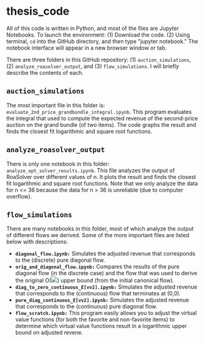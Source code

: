 # thesis_code

All of this code is written in Python, and most of the files are Jupyter Notebooks. To launch the environment: (1) Download the code. (2) Using terminal, ``cd`` into the GitHub directory, and then type "jupyter notebook." The notebook interface will appear in a new browser window or tab.

There are three folders in this GitHub repository: (1) ``auction_simulations``, (2) ``analyze_roasolver_output``, and (3) ``flow_simulations``. I will briefly describe the contents of each.

## ``auction_simulations``

The most important file in this folder is: ``evaluate_2nd_price_grandbundle_integral.ipynb``. This program evaluates the integral that used to compute the expected revenue of the second-price auction on the grand bundle (of two items). The code graphs the result and finds the closest fit logarithmic and square root functions.

## ``analyze_roasolver_output``

There is only one notebook in this folder: ``analyze_opt_solver_results.ipynb``. This file analyzes the output of RoaSolver over different values of n. It plots the result and finds the closest fit logarithmic and square root functions. Note that we only analyze the data for n <= 36 because the data for n > 36 is unreliable (due to computer overflow). 

## ``flow_simulations``

There are many notebooks in this folder, most of which analyze the output of different flows we derived. Some of the more important files are listed below with descriptions:

* **``diagonal_flow.ipynb:``** Simulates the adjusted revenue that corresponds to the (discrete) pure diagonal flow.
* **``orig_and_diagonal_flow.ipynb:``** Compares the results of the pure diagonal flow (in the discrete case) and the flow that was used to derive the original O(<img src="https://render.githubusercontent.com/render/math?math=\sqrt{n}">) upper bound (from the initial canonical flow).
* **``diag_to_zero_continuous_E[vv2].ipynb:``** Simulates the adjusted revenue that corresponds to the (continuous) flow that terminates at (0,0).
* **``pure_diag_continuous_E[vv2].ipynb:``** Simulates the adjusted revenue that corresponds to the (continuous) pure diagonal flow.
* **``flow_scratch.ipynb:``** This program easily allows you to adjust the virtual value functions (for both the favorite and non-favorite items) to determine which virtual value functions result in a logarithmic upper bound on adjusted revene.
